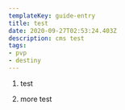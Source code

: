 ```yaml
---
templateKey: guide-entry
title: test
date: 2020-09-27T02:53:24.403Z
description: cms test
tags: 
- pvp
- destiny
---
```

1. test

2. more test